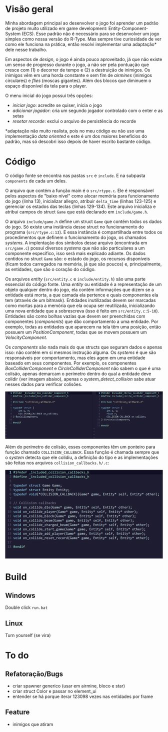 # Visão geral

Minha abordagem principal ao desenvolver o jogo foi aprender um padrão de projeto muito utilizado em game development: Entity-Component-System (ECS).
Esse padrão não é necessário para se desenvolver um jogo simples como nossa versão do R-Type.
Mas sempre tive curiosidade de ver como ele funciona na prática, então resolvi implementar uma adaptação* dele nesse trabalho.

Em aspectos de *design*, o jogo é ainda pouco aproveitado, já que não existe um senso de progresso durante o jogo, a não ser pela pontuação que cresce com (1) o decorrer de tempo e (2) a destruição de inimigos.
Os inimigos vêm em uma horda constante e sem fim de *airmines* (inimigos circulares) e *flies* (moscas gigantes).
Além dos blocos que diminuem o espaço disponível da tela para o player.

O menu inicial do jogo possui três opções:

- *iniciar jogo*: acredite se quiser, inicia o jogo
- *adicionar jogador*: cria um segundo jogador controlado com o enter e as setas
- *resetar recorde*: exclui o arquivo de persistência do recorde

*adaptação não muito realista, pois no meu código eu não uso uma implementação *data oriented* e este é um dos maiores benefícios do padrão, mas só descobri isso depois de haver escrito bastante código.

# Código

O código fonte se encontra nas pastas `src` e `include`. E na subpasta `components` de cada um deles.

O arquivo que contém a função main é o `src/rtype.c`.
Ele é responsável pelos aspectos de "baixo nível" como alocar memória para funcionamento do jogo (linha 13), inicializar allegro, atribuir `delta_time` (linhas 123-125) e gerenciar os estados das teclas (linhas 129-134).
Este arquivo inicializa e atribui campos do struct `Game` que está declarado em `include/game.h`.

O arquivo `include/game.h` define um struct `Game` que contém todos os dados do jogo.
Só existe uma instância desse struct no funcionamento do programa (`src/rtype.c:13`).
E essa instância é compartilhada entre todos os procedimentos que definem o funcionamento do jogo, os chamados *systems*.
A implentação dos símbolos desse arquivo (encontrada em `src/game.c`) possui diversos *systems* que não são particulares a um componente específico, isso será mais explicado adiante.
Os dados contidos no struct `Game` são: o estado do jogo, os recursos disponíveis (ficam todos carregados na memória, já que são poucos) e, principalmente, as entidades, que são o coração do código.

Os arquivos *entity* (`src/entity.c` e `include/entity.h`) são uma parte essencial do código fonte.
Uma *entity* ou entidade é a representação de um objeto qualquer dentro do jogo, ela contém informações que dizem se a entidade está morta, a que camada ela pertence e quais componentes ela tem (através de um bitmask).
Entidades inutilizadas devem ser marcadas como mortas para a memória que ela ocupa ser reutilizada, inicializando uma nova entidade que a sobrescreva (isso é feito em `src/entity.c:5-10`).
Entidades são como bolhas vazias que devem ser preenchidas com componentes (*components*) que dão comportamento a uma entidade.
Por exemplo, todas as entidades que aparecem na tela têm uma posição, então possuem um *PositionComponent*, todas que se movem possuem um *VelocityComponent*.

Os *components* são nada mais do que structs que seguram dados e apenas isso: não contém em si mesmos instrução alguma.
Os *systems* é que são responsáveis por comportamento, mas eles agem em uma entidade baseado em seus componentes.
Por exemplo, os componentes *BoxColliderComponent* e *CircleColliderComponent* não sabem o que é uma colisão, apenas demarcam o perímetro dentro do qual a entidade deve colidir (ver imagem abaixo), apenas o *system_detect_collision* sabe atuar nesses dados para verificar colisões.

![Código dos componentes de colisão](rsc/img/collision_components.png)

Além do perímetro de colisão, esses componentes têm um ponteiro para função chamado `COLLISION_CALLBACK`. Essa função é chamada sempre que o *system* detecta que ele colidiu, a definição do tipo e as implementações são feitas nos arquivos `collision_callbacks.h/.c`:

![Código das callbacks de colisão](rsc/img/collision_callbacks.png)

# Build

## Windows
Double click `run.bat`

## Linux
Turn yourself (se vira)

# To do

## Refatoração/Bugs

- criar spawner generico (usar em airmine, bloco e star)
- criar struct Color e passar no element_ui
- entender se há porque iterar 123098 vezes nas entidades por frame

## Feature

- inimigos que atiram

